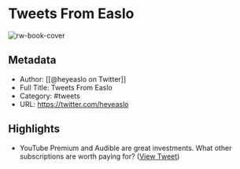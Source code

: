 # Tweets From Easlo

![rw-book-cover](https://pbs.twimg.com/profile_images/1484538965109907461/VaQu5_PI.jpg)

## Metadata
- Author: [[@heyeaslo on Twitter]]
- Full Title: Tweets From Easlo
- Category: #tweets
- URL: https://twitter.com/heyeaslo

## Highlights
- YouTube Premium and Audible are great investments.
  What other subscriptions are worth paying for? ([View Tweet](https://twitter.com/heyeaslo/status/1666452474851409922))
